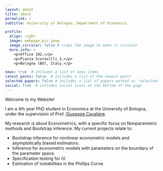 ```yaml
---
layout: about
title: about
permalink: /
subtitle: University of Bologna, Department of Economics.

profile:
  align: right
  image: webpage_pic.jpeg
  image_circular: false # crops the image to make it circular
  more_info: >
    <p>Office 102,</p>
    <p>Piazza Scaravilli 2,</p>
    <p>Bologna (BO), Italy.</p>

news: true  # includes a list of news items
latest_posts: false  # includes a list of the newest posts
selected_papers: false # includes a list of papers marked as "selected={true}"
social: true  # includes social icons at the bottom of the page
---
```


Welcome to my Website! 

I am a 4th year PhD student in Economics at the University of Bologna, under the supervision of Prof. [Giuseppe Cavaliere](https://giuseppecavaliere.wixsite.com/giuseppe). 

My research is about Econometrics, with a specific focus on Nonparametric methods and Bootstrap inference. My current projects relate to:
<ul>
  <li>Bootstrap inference for nonlinear econometric models and asymptotically biased estimators.</li>
  <li>Inference for econometric models with parameters on the boundary of the parameter space.</li>
  <li>Specification testing for IV.</li>
  <li>Estimation of instabilities in the Phillips Curve.</li>
</ul>

